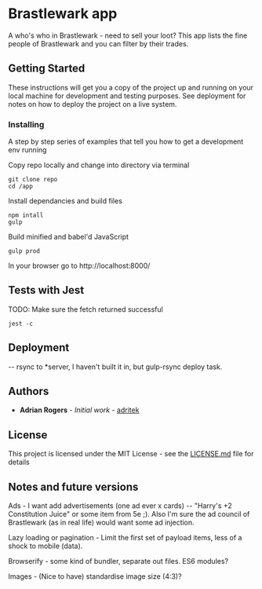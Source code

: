 # Brastlewark app

A who's who in Brastlewark - need to sell your loot? This app lists the fine people of Brastlewark and you can filter by their trades.

## Getting Started

These instructions will get you a copy of the project up and running on your local machine for development and testing purposes. See deployment for notes on how to deploy the project on a live system.

### Installing

A step by step series of examples that tell you how to get a development env running

Copy repo locally and change into directory via terminal

```
git clone repo
cd /app
```

Install dependancies and build files

```
npm intall
gulp
```

Build minified and babel'd JavaScript

```
gulp prod
```

In your browser go to
http://localhost:8000/

## Tests with Jest

TODO:
Make sure the fetch returned successful

```
jest -c
```

## Deployment

-- rsync to \*server, I haven't built it in, but gulp-rsync deploy task.

## Authors

- **Adrian Rogers** - _Initial work_ - [adritek](https://github.com/adritek)

## License

This project is licensed under the MIT License - see the [LICENSE.md](LICENSE.md) file for details

## Notes and future versions

Ads - I want add advertisements (one ad ever x cards) -- "Harry's +2 Constitution Juice" or some item from 5e ;). Also I'm sure the ad council of Brastlewark (as in real life) would want some ad injection.

Lazy loading or pagination - Limit the first set of payload items, less of a shock to mobile (data).

Browserify - some kind of bundler, separate out files. ES6 modules?

Images - (Nice to have) standardise image size (4:3)?
